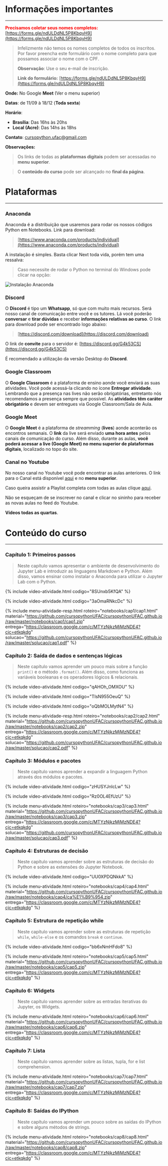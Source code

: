 # Informações importantes

-----

<strong style="color:red">Precisamos coletar seus nomes completos:</strong> [https://forms.gle/ndULDdNL5P8KbqyH9](https://forms.gle/ndULDdNL5P8KbqyH9)

> Infelizmente não temos os nomes completos de todos os inscritos. Por favor preencha este formulário com o nome completo para que possamos associar o nome com o CPF.
>
> **Observação**: Use o seu e-mail de inscrição.
>
> **Link do formulário:** [https://forms.gle/ndULDdNL5P8KbqyH9](https://forms.gle/ndULDdNL5P8KbqyH9)

**Onde:** No Google **Meet** (Ver o menu superior)

**Datas**: de 11/09 à 18/12 (**Toda sexta**)

**Horário**:  

- **Brasília**: Das 16hs às 20hs  
- **Local (Acre)**: Das 14hs às 18hs

**Contato**: cursopython.ufac@gmail.com

**Observações:**

> Os links de todas as **plataformas digitais** podem ser acessadas no **menu superior**.

> O **conteúdo do curso** pode ser alcançado no **final da página**.

# Plataformas

----
### Anaconda

Anaconda é a distribuição que usaremos para rodar os nossos códigos Python em Notebooks. Link para download:

> [https://www.anaconda.com/products/individual](https://www.anaconda.com/products/individual)

A instalação é simples. Basta clicar Next toda vida, porém tem uma ressalva:

> Caso necessite de rodar o Python no terminal do Windows pode clicar na opção: 

![Instalação Anaconda](imgs/instalacao_anaconda.png)

### **Discord**

O **Discord** é tipo um **Whatsapp**, só que com muito mais recursos. Será nosso canal de comunicação entre você e os tutores. Lá você poderão **conversar** e **tirar dúvidas** e receber **informações relativas ao curso**. O link para download pode ser encontrado logo abaixo:  

> [https://discord.com/download](https://discord.com/download)  

O link de **convite** para o servidor é: [https://discord.gg/G4k53CS](https://discord.gg/G4k53CS)

É recomendado a utilização da versão Desktop do **Discord**. 

### **Google Classroom**

O **Google Classroom** é a plataforma de ensino  aonde você enviará as suas atividades. Você pode acessá-la clicando no ícone **Entregar atividade**.  Lembrando que a presença nas lives não serão obrigatórias, entretanto nós recomendamos a presença sempre que possível. As **atividades têm caráter obrigatório** e devem ser entregues via Google Classroom/Sala de Aula.  

### **Google Meet**

O **Google Meet** é a plataforma de *streamming* (**lives**) aonde aconterão os encontros semanais. O **link** da live será enviado **uma hora antes** pelos canais de comunicação do curso. Além disso, durante as aulas, **você poderá acessar a live (Google Meet)  no menu superior de plataformas digitais**, localizado no topo do site.

### **Canal no Youtube**

No nosso canal no Youtube você pode encontrar as aulas anteriores. O link para o Canal está disponível [aqui](https://www.youtube.com/channel/UCyMrBqAj-98a70ZWPZZb9IQ) e no **menu superior**. 

Caso queira assistir a Playlist completa com todas as aulas clique [aqui](https://www.youtube.com/playlist?list=PLMVGMAJ8MW_ztHsCsn3Mo1sJvpGotmRvT).

Não se esqueçam de se inscrever no canal e clicar no sininho para receber as novas aulas no feed do Youtube.

**Vídeos todas as quartas**.

# Conteúdo do curso
----
### **Capítulo 1:** Primeiros passos
> Neste capítulo vamos apresentar o ambiente de desenvolvimento do Jupyter Lab e introduzir as linguagens Markdown e Python. Além disso, vamos ensinar como instalar o Anaconda para utilizar o Jupyter Lab com o Python.

{% include video-atividade.html
    codigo="8SUnxb5KfQA"
%}

{% include video-atividade.html
    codigo="3aOmaRNkcDc"
%}

{% include menu-atividade-resp.html 
    roteiro="notebooks/cap1/cap1.html" 
    material="https://github.com/cursopythonUFAC/cursopythonUFAC.github.io/raw/master/notebooks/cap1/cap1.zip" 
    entrega="https://classroom.google.com/c/MTYzNjkzMjMzNDE4?cjc=etkqkdg"
    solucao="https://github.com/cursopythonUFAC/cursopythonUFAC.github.io/raw/master/solucao/cap1.pdf"
%}

### **Capítulo 2:** Saída de dados e sentenças lógicas

> Neste capítulo vamos aprender um pouco mais sobre a função `print()` e o método `.format()`. Além disso, como funciona as variáveis booleanas e os operadores lógicos & relacionais.

{% include video-atividade.html
    codigo="qAHOh_OMXOU"
%}

{% include video-atividade.html
    codigo="TIsN955OeuQ"
%}

{% include video-atividade.html
    codigo="oQbMOLMytN4"
%}

{% include menu-atividade-resp.html 
    roteiro="notebooks/cap2/cap2.html" 
   material="https://github.com/cursopythonUFAC/cursopythonUFAC.github.io/raw/master/notebooks/cap2/cap2.zip" 
entrega="https://classroom.google.com/c/MTYzNjkzMjMzNDE4?cjc=etkqkdg" 
solucao="https://github.com/cursopythonUFAC/cursopythonUFAC.github.io/raw/master/solucao/cap2.pdf"
%}

### Capítulo 3: Módulos e pacotes

> Neste capítulo vamos aprender a expandir a linguagem Python através dos módulos e pacotes.

{% include video-atividade.html
    codigo="zHUSYJnIcLw"
%}

{% include video-atividade.html
    codigo="Rz0OL4EfUzU"
%}

{% include menu-atividade.html 
roteiro="notebooks/cap3/cap3.html" 
material="https://github.com/cursopythonUFAC/cursopythonUFAC.github.io/raw/master/notebooks/cap3/cap3.zip" 
entrega="https://classroom.google.com/c/MTYzNjkzMjMzNDE4?cjc=etkqkdg" 
solucao="https://github.com/cursopythonUFAC/cursopythonUFAC.github.io/raw/master/solucao/cap3.pdf"
%}

### Capítulo 4: Estruturas de decisão

> Neste capítulo vamos aprender sobre as estruturas de decisão do Python e sobre as extensões do Jupyter Notebook.

{% include video-atividade.html
    codigo="UU0XPDQNkkA"
%}

{% include menu-atividade.html 
    roteiro="notebooks/cap4/cap4.html" 
    material="https://github.com/cursopythonUFAC/cursopythonUFAC.github.io/raw/master/notebooks/cap4/ca%E1%B9%954.zip" 
    entrega="https://classroom.google.com/c/MTYzNjkzMjMzNDE4?cjc=etkqkdg" 
%}

### Capítulo 5: Estrutura de repetição while 

> Neste capítulo vamos aprender sobre as estruturas de repetição `while`, `while-else` e os comandos `break` e `continue`.

{% include video-atividade.html
    codigo="bb6xNmHFdo8"
%}

{% include menu-atividade.html 
    roteiro="notebooks/cap5/cap5.html" 
    material="https://github.com/cursopythonUFAC/cursopythonUFAC.github.io/raw/master/notebooks/cap5/cap5.zip" 
    entrega="https://classroom.google.com/c/MTYzNjkzMjMzNDE4?cjc=etkqkdg" 
%}

### Capítulo 6: Widgets

> Neste capítulo vamos aprender sobre as entradas iterativas do Jupyter, os Widgets.

{% include menu-atividade.html 
    roteiro="notebooks/cap6/cap6.html" 
    material="https://github.com/cursopythonUFAC/cursopythonUFAC.github.io/raw/master/notebooks/cap6/cap6.zip" 
    entrega="https://classroom.google.com/c/MTYzNjkzMjMzNDE4?cjc=etkqkdg" 
%}

### Capítulo 7: Lista

> Neste capítulo vamos aprender sobre as listas, tupla, for e list comprehension.

{% include menu-atividade.html 
    roteiro="notebooks/cap7/cap7.html" 
    material="https://github.com/cursopythonUFAC/cursopythonUFAC.github.io/raw/master/notebooks/cap7/cap7.zip" 
    entrega="https://classroom.google.com/c/MTYzNjkzMjMzNDE4?cjc=etkqkdg" 
%}

### Capítulo 8: Saídas do IPython

> Neste capítulo vamos aprender um pouco sobre as saídas do IPython e sobre alguns métodos de strings.

{% include menu-atividade.html 
    roteiro="notebooks/cap8/cap8.html" 
    material="https://github.com/cursopythonUFAC/cursopythonUFAC.github.io/raw/master/notebooks/cap8/cap8.zip" 
    entrega="https://classroom.google.com/c/MTYzNjkzMjMzNDE4?cjc=etkqkdg" 
%}